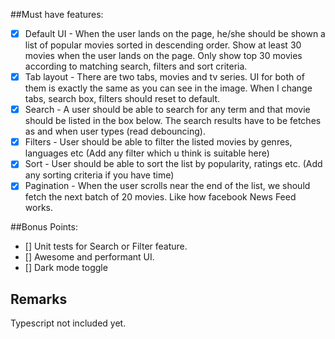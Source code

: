 ##Must have features:
- [x] Default UI - When the user lands on the page, he/she should be shown a list of popular movies sorted in descending order. Show at least 30 movies when the user lands on the page. Only show top 30 movies according to matching search, filters and sort criteria.
- [x] Tab layout - There are two tabs, movies and tv series. UI for both of them is exactly the same as you can see in the image. When I change tabs, search box, filters should reset to default.
- [x] Search - A user should be able to search for any term and that movie should be listed in the box below. The search results have to be fetches as and when user types (read debouncing).
- [x] Filters - User should be able to filter the listed movies by genres, languages etc (Add any filter which u think is suitable here)
- [x] Sort - User should be able to sort the list by popularity, ratings etc. (Add any sorting criteria if you have time)
- [x] Pagination - When the user scrolls near the end of the list, we should fetch the next batch of 20 movies. Like how facebook News Feed works.

##Bonus Points:
- [] Unit tests for Search or Filter feature.
- [] Awesome and performant UI.
- [] Dark mode toggle

## Remarks
Typescript not included yet.
